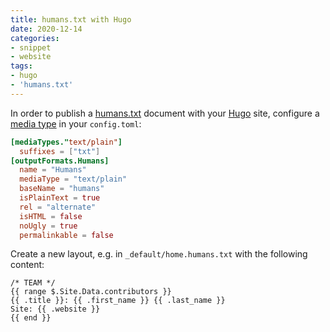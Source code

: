 ```yaml
---
title: humans.txt with Hugo
date: 2020-12-14
categories:
- snippet
- website
tags:
- hugo
- 'humans.txt'
---
```


In order to publish a [humans.txt](http://humanstxt.org/) document with your [Hugo](https://gohugo.io/) site, configure a [media type](https://en.wikipedia.org/wiki/Media_type) in your `config.toml`:

```toml
[mediaTypes."text/plain"]
  suffixes = ["txt"]
[outputFormats.Humans]
  name = "Humans"
  mediaType = "text/plain"
  baseName = "humans"
  isPlainText = true
  rel = "alternate"
  isHTML = false
  noUgly = true
  permalinkable = false
```

Create a new layout, e.g. in `_default/home.humans.txt` with the following content:

```gotemplate
/* TEAM */
{{ range $.Site.Data.contributors }}
{{ .title }}: {{ .first_name }} {{ .last_name }}
Site: {{ .website }}
{{ end }}
```
